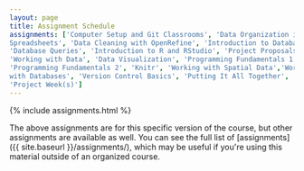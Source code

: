 ```yaml
---
layout: page
title: Assignment Schedule
assignments: ['Computer Setup and Git Classrooms', 'Data Organization in
Spreadsheets', 'Data Cleaning with OpenRefine', 'Introduction to Databases',
'Database Queries', 'Introduction to R and RStudio', 'Project Proposals',
'Working with Data', 'Data Visualization', 'Programming Fundamentals 1',
'Programming Fundamentals 2', 'Knitr', 'Working with Spatial Data','Working
with Databases', 'Version Control Basics', 'Putting It All Together',
'Project Week(s)']
---
```


{% include assignments.html %}

The above assignments are for this specific version of the course, but other
assignments are available as well. You can see the full list of
[assignments]({{ site.baseurl }}/assignments/), which may be useful if you're using this material
outside of an organized course.

<!-- Schedule Management
- Update the `assignments:` list with `title:` from `assignments/` files.
- Add 'Template' to `assignments:` to view the course template from `docs/`.
- The remaining content should be left AS IS.
-->
